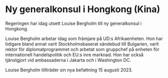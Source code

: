 # Ny generalkonsul i Hongkong (Kina)

Regeringen har idag utsett Louise Bergholm till ny generalkonsul i Hongkong.

Louise Bergholm arbetar idag som främjare på UD:s Afrikaenheten. Hon har tidigare bland annat varit Stockholmsbaserat sändebud till Bulgarien, varit rektor för diplomatprogrammet och arbetat som gruppchef på enheten för internationell handelspolitik och EU:s inre marknad. Hon har också tjänstgjort vid ambassaderna i Jakarta och i Washington DC.

Louise Bergholm tillträder sin nya befattning 15 augusti 2023.
